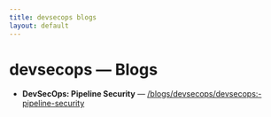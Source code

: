 ```yaml
---
title: devsecops blogs
layout: default
---
```


# devsecops — Blogs

- **DevSecOps: Pipeline Security** — [/blogs/devsecops/devsecops:-pipeline-security](/blogs/devsecops/devsecops:-pipeline-security)
